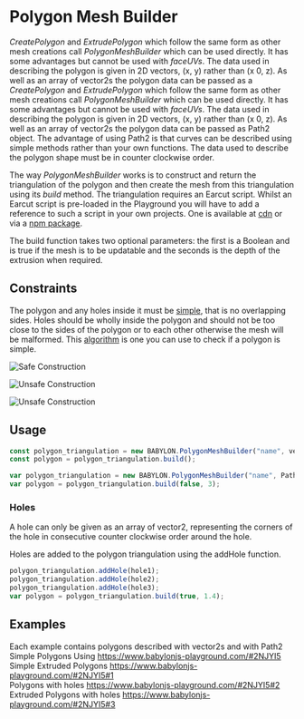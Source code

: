 # Polygon Mesh Builder
*CreatePolygon* and *ExtrudePolygon* which follow the same form as other mesh creations call *PolygonMeshBuilder* which can be used directly. It has some advantages but cannot be used with *faceUVs*. The data used in describing the polygon is given in 2D vectors, (x, y) rather than (x 0, z). As well as an array of vector2s the polygon data can be passed as a
*CreatePolygon* and *ExtrudePolygon* which follow the same form as other mesh creations call *PolygonMeshBuilder* which can be used directly. It has some advantages but cannot be used with *faceUVs*. The data used in describing the polygon is given in 2D vectors, (x, y) rather than (x 0, z). As well as an array of vector2s the polygon data can be passed as Path2 object. The advantage of using Path2 is that curves can be described using simple methods rather than your own functions. The data used to describe the polygon shape must be in counter clockwise order.

The way *PolygonMeshBuilder* works is to construct and return the triangulation of the polygon and then create the mesh from this triangulation using its *build* method. The triangulation requires an Earcut script. Whilst an Earcut script is pre-loaded in the Playground you will have to add a reference to such a script in your own projects. One is available at [cdn](https://unpkg.com/earcut@2.1.1/dist/earcut.min.js) or via a [npm package](https://github.com/mapbox/earcut#install).

The build function takes two optional parameters: the first is a Boolean and is true if the mesh is to be updatable and the seconds is the depth of the extrusion when required.


## Constraints
The polygon and any holes inside it must be [simple](https://en.wikipedia.org/wiki/Simple_polygon), that is no overlapping sides. Holes should be wholly inside the polygon and should not be too close to the sides of the polygon or to each other otherwise the mesh will be malformed. This [algorithm](http://geomalgorithms.com/a09-_intersect-3.html#Simple-Polygons) is one you can use to check if a polygon is simple.

![Safe Construction](/img/how_to/PolyMeshBuild/pmberr1.jpg)

![Unsafe Construction](/img/how_to/PolyMeshBuild/pmberr2.jpg)

![Unsafe Construction](/img/how_to/PolyMeshBuild/pmberr3.jpg)

## Usage
```javascript
const polygon_triangulation = new BABYLON.PolygonMeshBuilder("name", vector2 array, scene);
const polygon = polygon_triangulation.build();
```


```javascript
var polygon_triangulation = new BABYLON.PolygonMeshBuilder("name", Path2, scene);
var polygon = polygon_triangulation.build(false, 3);
```

### Holes
A hole can only be given as an array of vector2, representing the corners of the hole in consecutive counter clockwise order around the hole.

Holes are added to the polygon triangulation using the addHole function.

```javascript
polygon_triangulation.addHole(hole1);
polygon_triangulation.addHole(hole2);
polygon_triangulation.addHole(hole3);
var polygon = polygon_triangulation.build(true, 1.4);
```
## Examples
Each example contains polygons described with vector2s and with Path2
Simple Polygons Using  https://www.babylonjs-playground.com/#2NJYI5  
Simple Extruded Polygons https://www.babylonjs-playground.com/#2NJYI5#1  
Polygons with holes https://www.babylonjs-playground.com/#2NJYI5#2
Extruded Polygons with holes https://www.babylonjs-playground.com/#2NJYI5#3
